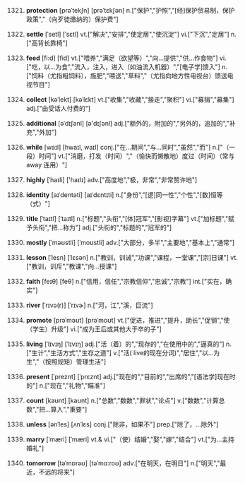 1321. **protection**
[prəˈtekʃn]  [prəˈtɛkʃən]
n.["保护","护照","[经]保护贸易制，保护政策","（向歹徒缴纳的）保护费"]  

1322. **settle**
[ˈsetl]  [ˈsɛtl]
vt.["解决","安排","使定居","使沉淀"]  vi.["下沉","定居"]  n.["高背长靠椅"]  

1323. **feed**
[fi:d]  [fid]
vt.["喂养","满足（欲望等）","向…提供","供…作食物"]  vi.["吃，以…为食","流入，注入，进入（如油流入机器）","[电子学]馈入"]  n.["饲料（尤指粗饲料），施肥","喂送","草料","（尤指向地方性电视台）馈送电视节目"]  

1324. **collect**
[kəˈlekt]  [kəˈlɛkt]
vt.["收集","收藏","接走","聚积"]  vi.["募捐","募集"]  adj.["由受话人付费的"]  

1325. **additional**
[əˈdɪʃənl]  [ə'dɪʃənl]
adj.["额外的，附加的","另外的，追加的","补充","外加"]  

1326. **while**
[waɪl]  [hwaɪl, waɪl]
conj.["在…期间","与…同时","虽然","而"]  n.["（一段）时间"]  vt.["消磨，打发（时间）","（愉快而懒散地）度过（时间）（常与 away 连用）"]  

1327. **highly**
[ˈhaɪli]  ['haɪlɪ]
adv.["高度地","极，非常","非常赞许地"]  

1328. **identity**
[aɪˈdentəti]  [aɪˈdɛntɪti]
n.["身份","[逻]同一性","个性","[数]恒等（式）"]  

1329. **title**
[ˈtaɪtl]  [ˈtaɪtl]
n.["标题","头衔","[体]冠军","[影视]字幕"]  vt.["加标题","赋予头衔","把…称为"]  adj.["头衔的","标题的","冠军的"]  

1330. **mostly**
[ˈməʊstli]  [ˈmoʊstli]
adv.["大部分，多半","主要地","基本上","通常"]  

1331. **lesson**
[ˈlesn]  [ˈlɛsən]
n.["教训，训诫","功课","课程，一堂课","[宗]日课"]  vt.["教训，训斥","教课","向…授课"]  

1332. **faith**
[feɪθ]  [feθ]
n.["信用，信任","宗教信仰","忠诚","宗教"]  int.["实在，确实"]  

1333. **river**
[ˈrɪvə(r)]  [ˈrɪvɚ]
n.["河，江","溪，巨流"]  

1334. **promote**
[prəˈməʊt]  [prəˈmoʊt]
vt.["促进，推进","提升，助长","促销","使（学生）升级"]  vi.["成为王后或其他大于卒的子"]  

1335. **living**
[ˈlɪvɪŋ]  [ˈlɪvɪŋ]
adj.["活（着）的","现存的","在使用中的","逼真的"]  n.["生计","生活方式","生存之道"]  v.["活( live的现在分词)","居住","以…为生","（按照规矩）管理生活"]  

1336. **present**
[ˈpreznt]  [ˈprɛznt]
adj.["现在的","目前的","出席的","[语法学]现在时的"]  n.["现在","礼物","瞄准"]  

1337. **count**
[kaʊnt]  [kaʊnt]
n.["总数","数数","罪状","论点"]  v.["数数","计算总数","把…算入","重要"]  

1338. **unless**
[ənˈles]  [ʌnˈlɛs]
conj.["除非，如果不"]  prep.["除了，…除外"]  

1339. **marry**
[ˈmæri]  [ˈmæri]
vt.& vi.["（使）结婚","娶","嫁","结合"]  vt.["为…主持婚礼"]  

1340. **tomorrow**
[təˈmɒrəʊ]  [təˈmɑ:roʊ]
adv.["在明天，在明日"]  n.["明天","最近，不远的将来"]  

